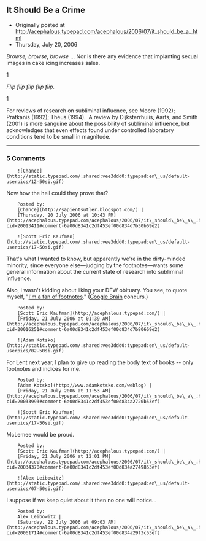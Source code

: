 ## It Should Be a Crime

 * Originally posted at http://acephalous.typepad.com/acephalous/2006/07/it_should_be_a_.html
 * Thursday, July 20, 2006



_Browse, browse, browse_ ...
Nor is there any evidence that implanting sexual images in cake icing increases sales.

1

_Flip flip flip flip flip._

1

 For reviews of research on subliminal influence, see Moore (1992); Pratkanis (1992); Theus (1994).  A review by Dijksterrhuiis, Aarts, and Smith (2001) is more sanguine about the possibility of subliminal influence, but acknowledges that even effects found under controlled laboratory conditions tend to be small in magnitude.
		

* * *

### 5 Comments 

		

                
[]()

	

		![Chance](http://static.typepad.com/.shared:vee3ddd0:typepad:en\_us/default-userpics/12-50si.gif)
	

	

		

Now how the hell could they prove that?

	

		Posted by:
		[Chance](http://sapientsutler.blogspot.com/) |
		[Thursday, 20 July 2006 at 10:43 PM](http://acephalous.typepad.com/acephalous/2006/07/it\_should\_be\_a\_.html?cid=20013411#comment-6a00d8341c2df453ef00d834d7b30b69e2)

[]()

	

		![Scott Eric Kaufman](http://static.typepad.com/.shared:vee3ddd0:typepad:en\_us/default-userpics/17-50si.gif)
	

	

		

That's what I wanted to know, but apparently we're in the dirty-minded minority, since everyone else—judging by the footnotes—wants some general information about the current state of research into subliminal influence.  

Also, I wasn't kidding about liking your DFW obituary.  You see, to quote myself, "[I'm a fan of footnotes](http://acephalous.typepad.com/acephalous/2006/06/in\_the\_article\_.html)."  ([Google Brain](http://www.google.com/search?num=100&hs=dCo&hl=en&lr=lang\_en&safe=off&client=firefox-a&rls=org.mozilla%!A(MISSING)en-US%!A(MISSING)official&q=+site%!A(MISSING)acephalous.typepad.com+footnote+or+footnotes&btnG=Search) concurs.)

	

		Posted by:
		[Scott Eric Kaufman](http://acephalous.typepad.com/) |
		[Friday, 21 July 2006 at 01:39 AM](http://acephalous.typepad.com/acephalous/2006/07/it\_should\_be\_a\_.html?cid=20016251#comment-6a00d8341c2df453ef00d834d7b80669e2)

[]()

	

		![Adam Kotsko](http://static.typepad.com/.shared:vee3ddd0:typepad:en\_us/default-userpics/02-50si.gif)
	

	

		

For Lent next year, I plan to give up reading the body text of books -- only footnotes and indices for me.

	

		Posted by:
		[Adam Kotsko](http://www.adamkotsko.com/weblog) |
		[Friday, 21 July 2006 at 11:53 AM](http://acephalous.typepad.com/acephalous/2006/07/it\_should\_be\_a\_.html?cid=20033993#comment-6a00d8341c2df453ef00d834a2720b53ef)

[]()

	

		![Scott Eric Kaufman](http://static.typepad.com/.shared:vee3ddd0:typepad:en\_us/default-userpics/17-50si.gif)
	

	

		

McLemee would be proud.

	

		Posted by:
		[Scott Eric Kaufman](http://acephalous.typepad.com/) |
		[Friday, 21 July 2006 at 12:01 PM](http://acephalous.typepad.com/acephalous/2006/07/it\_should\_be\_a\_.html?cid=20034370#comment-6a00d8341c2df453ef00d834a2749853ef)

[]()

	

		![Alex Leibowitz](http://static.typepad.com/.shared:vee3ddd0:typepad:en\_us/default-userpics/07-50si.gif)
	

	

		

I suppose if we keep quiet about it then no one will notice...

	

		Posted by:
		Alex Leibowitz |
		[Saturday, 22 July 2006 at 09:03 AM](http://acephalous.typepad.com/acephalous/2006/07/it\_should\_be\_a\_.html?cid=20061714#comment-6a00d8341c2df453ef00d834a29f3c53ef)

		

        